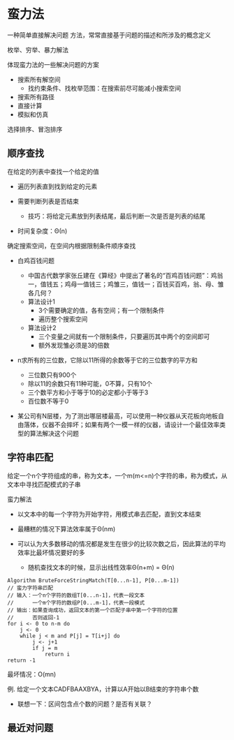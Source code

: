 # 蛮力法

一种简单直接解决问题 方法，常常直接基于问题的描述和所涉及的概念定义

枚举、穷举、暴力解法

体现蛮力法的一些解决问题的方案

- 搜索所有解空间
  - 找约束条件、找枚举范围：在搜索前尽可能减小搜索空间
- 搜索所有路径
- 直接计算
- 模拟和仿真

选择排序、冒泡排序

## 顺序查找

在给定的列表中查找一个给定的值

- 遍历列表直到找到给定的元素

- 需要判断列表是否结束
  - 技巧：将给定元素放到列表结尾，最后判断一次是否是列表的结尾

- 时间复杂度：Θ(n)

确定搜索空间，在空间内根据限制条件顺序查找

- 白鸡百钱问题
  - 中国古代数学家张丘建在《算经》中提出了著名的“百鸡百钱问题”：鸡翁一，值钱五；鸡母一值钱三；鸡雏三，值钱一；百钱买百鸡，翁、母、雏各几何？
  - 算法设计1
    - 3个需要确定的值，各有空间；有一个限制条件
    - 遍历整个搜索空间
  - 算法设计2
    - 三个变量之间就有一个限制条件，只要遍历其中两个的空间即可
    - 额外发现雏必须是3的倍数

- n求所有的三位数，它除以11所得的余数等于它的三位数字的平方和
  - 三位数只有900个
  - 除以11的余数只有11种可能，0不算，只有10个
  - 三个数平方和小于等于10的必定都小于等于3
  - 百位数不等于0
- 某公司有N层楼，为了测出哪层楼最高，可以使用一种仪器从天花板向地板自由落体，仪器不会摔坏；如果有两个一模一样的仪器，请设计一个最佳效率类型的算法解决这个问题

## 字符串匹配

给定一个n个字符组成的串，称为文本，一个m(m<=n)个字符的串，称为模式，从文本中寻找匹配模式的子串

蛮力解法

- 以文本中的每一个字符为开始字符，用模式串去匹配，直到文本结束

- 最糟糕的情况下算法效率属于Θ(nm)

- 可以认为大多数移动的情况都是发生在很少的比较次数之后，因此算法的平均效率比最坏情况要好的多
  - 随机查找文本的时候，显示出线性效率Θ(n+m) = Θ(n)

```
Algorithm BruteForceStringMatch(T[0...n-1], P[0...m-1])
// 蛮力字符串匹配
// 输入：一个n个字符的数组T[0...n-1]，代表一段文本
//      一个m个字符的数组P[0...m-1]，代表一段模式
// 输出：如果查询成功，返回文本的第一个匹配子串中第一个字符的位置
//      否则返回-1
for i <- 0 to n-m do
	j <- 0
	while j < m and P[j] = T[i+j] do
		j <- j+1
		if j = m
			return i
return -1
```

最坏情况：O(mn)

例. 给定一个文本CADFBAAXBYA，计算以A开始以B结束的字符串个数

- 联想一下：区间包含点个数的问题？是否有关联？

## 最近对问题

